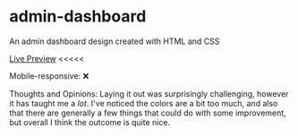 # admin-dashboard
An admin dashboard design created with HTML and CSS

[Live Preview](https://emmabeanshare.github.io/dashboard-design/) <<<<<

Mobile-responsive: ❌

Thoughts and Opinions: Laying it out was surprisingly challenging, however it has taught me a *lot*. I've noticed the colors are a bit too much, and also that there are generally a few things that could do with some improvement, but overall I think the outcome is quite nice. 
